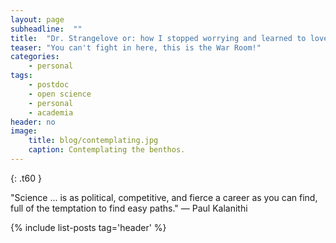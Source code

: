 ```yaml
---
layout: page
subheadline:  ""
title:  "Dr. Strangelove or: how I stopped worrying and learned to love the uncertainty."
teaser: "You can't fight in here, this is the War Room!"
categories:
    - personal
tags:
    - postdoc
    - open science
    - personal
    - academia
header: no
image:
    title: blog/contemplating.jpg
    caption: Contemplating the benthos.
---
```

{: .t60 }

"Science ...  is as political, competitive, and fierce a career as you can find, full of the temptation to find easy paths." — Paul Kalanithi


{% include list-posts tag='header' %}
